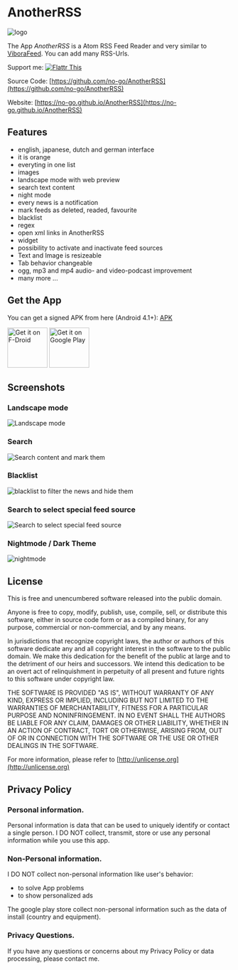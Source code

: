 # AnotherRSS

![logo](img/Icon.png)

The App *AnotherRSS* is a Atom RSS Feed Reader and very similar to [ViboraFeed](https://github.com/no-go/ViboraFeed).
You can add many RSS-Urls.

Support me: <a href="https://flattr.com/submit/auto?fid=o6wo7q&url=https%3A%2F%2Fgithub.com%2Fno-go%2FAnotherRSS" target="_blank">![Flattr This](img/flattr-badge-large.png)</a>

Source Code: [https://github.com/no-go/AnotherRSS](https://github.com/no-go/AnotherRSS)

Website: [https://no-go.github.io/AnotherRSS](https://no-go.github.io/AnotherRSS)

## Features

- english, japanese, dutch and german interface
- it is orange
- everyting in one list
- images
- landscape mode with web preview
- search text content
- night mode
- every news is a notification
- mark feeds as deleted, readed, favourite
- blacklist
- regex
- open xml links in AnotherRSS
- widget
- possibility to activate and inactivate feed sources
- Text and Image is resizeable
- Tab behavior changeable
- ogg, mp3 and mp4 audio- and video-podcast improvement
- many more ...

## Get the App

You can get a signed APK from here (Android 4.1+): [APK](https://raw.githubusercontent.com/no-go/AnotherRSS/master/app/release/de.digisocken.anotherrss.apk)

<a href="https://f-droid.org/repository/browse/?fdid=de.digisocken.anotherrss" target="_blank">
<img src="https://f-droid.org/badge/get-it-on.png" alt="Get it on F-Droid" height="90"/></a>
<a href="https://play.google.com/store/apps/details?id=de.digisocken.anotherrss" target="_blank">
<img src="https://play.google.com/intl/en_us/badges/images/generic/en-play-badge.png" alt="Get it on Google Play" height="90"/></a>

## Screenshots

### Landscape mode
![Landscape mode](img/Screenshot_1.png)

### Search
![Search content and mark them](img/Screenshot_2.png)

### Blacklist
![blacklist to filter the news and hide them](img/Screenshot_3.png)

### Search to select special feed source
![Search to select special feed source](img/Screenshot_5.png)

### Nightmode / Dark Theme
![nightmode](img/Screenshot_6.png)

## License

This is free and unencumbered software released into the public domain.

Anyone is free to copy, modify, publish, use, compile, sell, or distribute this software, either in source code form or as a compiled binary, for any purpose, commercial or non-commercial, and by any means.

In jurisdictions that recognize copyright laws, the author or authors of this software dedicate any and all copyright interest in the software to the public domain. We make this dedication for the benefit of the public at large and to the detriment of our heirs and successors. We intend this dedication to be an overt act of relinquishment in perpetuity of all present and future rights to this software under copyright law.

THE SOFTWARE IS PROVIDED "AS IS", WITHOUT WARRANTY OF ANY KIND, EXPRESS OR IMPLIED, INCLUDING BUT NOT LIMITED TO THE WARRANTIES OF MERCHANTABILITY, FITNESS FOR A PARTICULAR PURPOSE AND NONINFRINGEMENT. IN NO EVENT SHALL THE AUTHORS BE LIABLE FOR ANY CLAIM, DAMAGES OR OTHER LIABILITY, WHETHER IN AN ACTION OF CONTRACT, TORT OR OTHERWISE, ARISING FROM, OUT OF OR IN CONNECTION WITH THE SOFTWARE OR THE USE OR OTHER DEALINGS IN THE SOFTWARE.

For more information, please refer to [http://unlicense.org](http://unlicense.org)

## Privacy Policy

### Personal information.

Personal information is data that can be used to uniquely identify or contact a single person. I DO NOT collect, transmit, store or use any personal information while you use this app.

### Non-Personal information.

I DO NOT collect non-personal information like user's behavior:

 -  to solve App problems
 -  to show personalized ads

The google play store collect non-personal information such as the data of install (country and equipment).

### Privacy Questions.

If you have any questions or concerns about my Privacy Policy or data processing, please contact me.

